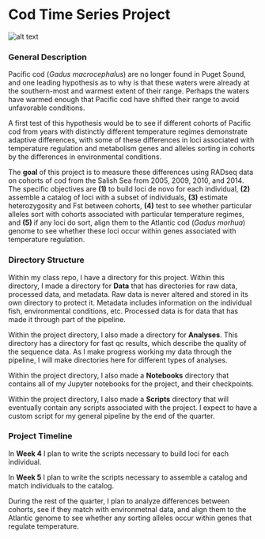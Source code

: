 # Cod Time Series Project #

![alt text](https://upload.wikimedia.org/wikipedia/commons/9/96/Gadus_macrocephalus.png)

### General Description ###

Pacific cod (*Gadus macrocephalus*) are no longer found in Puget Sound, and one leading hypothesis as to why is that these waters were already at the southern-most and warmest extent of their range. Perhaps the waters have warmed enough that Pacific cod have shifted their range to avoid unfavorable conditions.

A first test of this hypothesis would be to see if different cohorts of Pacific cod from years with distinctly different temperature regimes demonstrate adaptive differences, with some of these differences in loci associated with temperature regulation and metabolism genes and alleles sorting in cohorts by the differences in environmental conditions. 

The **goal** of this project is to measure these differences using RADseq data on cohorts of cod from the Salish Sea from 2005, 2009, 2010, and 2014. The specific objectives are **(1)** to build loci de novo for each individual, **(2)** assemble a catalog of loci with a subset of individuals, **(3)** estimate heterozygosity and Fst between cohorts, **(4)** test to see whether particular alleles sort with cohorts associated with particular temperature regimes, and **(5)** if any loci do sort, align them to the Atlantic cod (*Gadus morhua*) genome to see whether these loci occur within genes associated with temperature regulation.

### Directory Structure ###

Within my class repo, I have a directory for this project. Within this directory, I made a directory for **Data** that has directories for raw data, processed data, and  metadata. Raw data is never altered and stored in its own directory to protect it. Metadata includes information on the individual fish, environmental conditions, etc. Processed data is for data that has made it through part of the pipeline. 

Within the project directory, I also made a directory for **Analyses**. This directory has a directory for fast qc results, which describe the quality of the sequence data. As I make progress working my data through the pipeline, I will make directories here for different types of analyses.

Within the project directory, I also made a **Notebooks** directory that contains all of my Jupyter notebooks for the project, and their checkpoints.

Within the project directory, I also made a **Scripts** directory that will eventually contain any scripts associated with the project. I expect to have a custom script for my general pipeline by the end of the quarter.

### Project Timeline ###

In **Week 4** I plan to write the scripts necessary to build loci for each individual.

In **Week 5** I plan to write the scripts necessary to assemble a catalog and match individuals to the catalog.

During the rest of the quarter, I plan to analyze differences between cohorts, see if they match with environmetnal data, and align them to the Atlantic genome to see whether any sorting alleles occur within genes that regulate temperature.
